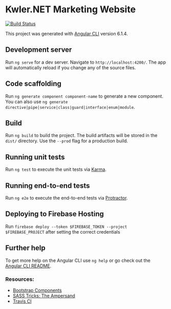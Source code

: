# Kwler.NET Marketing Website
[![Build Status](https://travis-ci.org/kwler/marketing-website.svg?branch=master)](https://travis-ci.org/kwler/marketing-website)

This project was generated with [Angular CLI](https://github.com/angular/angular-cli) version 6.1.4.

## Development server

Run `ng serve` for a dev server. Navigate to `http://localhost:4200/`. The app will automatically reload if you change any of the source files.

## Code scaffolding

Run `ng generate component component-name` to generate a new component. You can also use `ng generate directive|pipe|service|class|guard|interface|enum|module`.

## Build

Run `ng build` to build the project. The build artifacts will be stored in the `dist/` directory. Use the `--prod` flag for a production build.

## Running unit tests

Run `ng test` to execute the unit tests via [Karma](https://karma-runner.github.io).

## Running end-to-end tests

Run `ng e2e` to execute the end-to-end tests via [Protractor](http://www.protractortest.org/).

## Deploying to Firebase Hosting
Run `firebase deploy --token $FIREBASE_TOKEN --project $FIREBASE_PROJECT` after setting the correct credentials

## Further help

To get more help on the Angular CLI use `ng help` or go check out the [Angular CLI README](https://github.com/angular/angular-cli/blob/master/README.md).

### Resources:
- [Bootstrap Components](https://getbootstrap.com/docs/4.1/components/alerts/)
- [SASS Tricks: The Ampersand](https://css-tricks.com/the-sass-ampersand/)
- [Travis CI](https://houssein.me/continuous-integration-angular-firebase-travisci)
